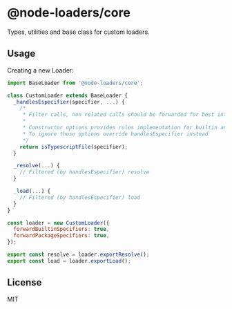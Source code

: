 # @node-loaders/core

Types, utilities and base class for custom loaders.

## Usage

Creating a new Loader:

```js
import BaseLoader from '@node-loaders/core';

class CustomLoader extends BaseLoader {
  _handlesEspecifier(specifier, ...) {
    /*
     * Filter calls, non related calls should be forwarded for best interoperatbility.
     *
     * Constructor options provides rules implementation for builtin and package specifiers.
     * To ignore those options override handlesEspecifier instead
     */
    return isTypescriptFile(specifier);
  }

  _resolve(...) {
    // Filtered (by handlesEspecifier) resolve
  }

  _load(...) {
    // Filtered (by handlesEspecifier) load
  }
}

const loader = new CustomLoader({
  forwardBuiltinSpecifiers: true,
  forwardPackageSpecifiers: true,
});

export const resolve = loader.exportResolve();
export const load = loader.exportLoad();
```

## License

MIT
